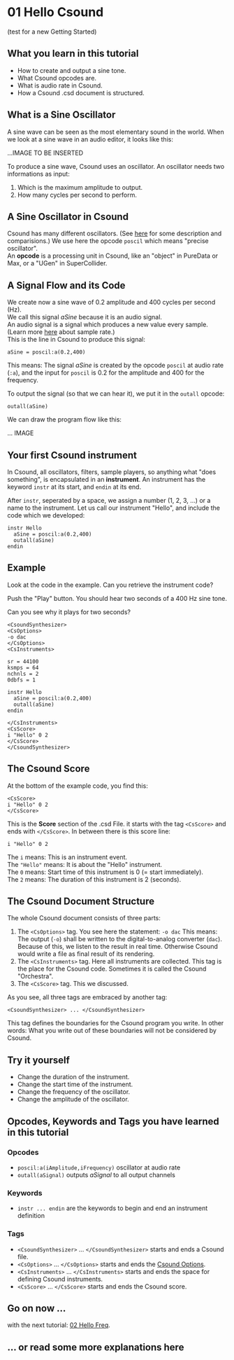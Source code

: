 # 01 Hello Csound
(test for a new Getting Started)

## What you learn in this tutorial
- How to create and output a sine tone.
- What Csound opcodes are.
- What is audio rate in Csound.
- How a Csound .csd document is structured.

## What is a Sine Oscillator
A sine wave can be seen as the most elementary sound in the world.
When we look at a sine wave in an audio editor, it looks like this:

...IMAGE TO BE INSERTED

To produce a sine wave, Csound uses an oscillator.
An oscillator needs two informations as input:  
1. Which is the maximum amplitude to output.  
2. How many cycles per second to perform.

## A Sine Oscillator in Csound
Csound has many different oscillators. 
(See [here]() for some description and comparisions.)
We use here the opcode `poscil` which means "precise oscillator".  
An **opcode** is a processing unit in Csound, like an "object" in PureData or Max,
or a "UGen" in SuperCollider.

## A Signal Flow and its Code
We create now a sine wave of 0.2 amplitude and 400 cycles per second (Hz).  
We call this signal *aSine* because it is an audio signal.  
An audio signal is a signal which produces a new value every sample.
(Learn more [here]() about sample rate.)  
This is the line in Csound to produce this signal:

    aSine = poscil:a(0.2,400)
	
This means: The signal *aSine* is created by the opcode `poscil` at audio rate
(`:a`), and the input for `poscil` is 0.2 for the amplitude and 400 for the 
frequency.

To output the signal (so that we can hear it), we put it in the `outall` 
opcode:

    outall(aSine)
	
We can draw the program flow like this:

... IMAGE

## Your first Csound instrument
In Csound, all oscillators, filters, sample players, so anything what "does 
something", is encapsulated in an **instrument**. An instrument has the keyword 
`instr` at its start, and `endin` at its end. 

After `instr`, seperated by a space, we assign a number (1, 2, 3, ...) or a 
name to the instrument. Let us call our instrument "Hello", and include the 
code which we developed:


    instr Hello
      aSine = poscil:a(0.2,400)
      outall(aSine)
    endin


## Example
Look at the code in the example. Can you retrieve the instrument code?

Push the "Play" button. You should hear two seconds of a 400 Hz sine tone.

Can you see why it plays for two seconds?

~~~csound
<CsoundSynthesizer>
<CsOptions>
-o dac
</CsOptions>
<CsInstruments>

sr = 44100
ksmps = 64
nchnls = 2
0dbfs = 1

instr Hello
  aSine = poscil:a(0.2,400)
  outall(aSine)
endin

</CsInstruments>
<CsScore>
i "Hello" 0 2
</CsScore>
</CsoundSynthesizer>
~~~

## The Csound Score

At the bottom of the example code, you find this:


    <CsScore>
    i "Hello" 0 2
    </CsScore>
    

This is the **Score** section of the .csd File.
it starts with the tag `<CsScore>` and ends with `</CsScore>`.
In between there is this score line:

    i "Hello" 0 2
	
The `i` means: This is an instrument event.  
The `"Hello"` means: It is about the "Hello" instrument.  
The `0` means: Start time of this instrument is 0 (= start immediately).  
The `2` means: The duration of this instrument is 2 (seconds).


## The Csound Document Structure

The whole Csound document consists of three parts:

1. The `<CsOptions>` tag. You see here the statement:
	`-o dac`
	This means: The output (`-o`) shall be written to the digital-to-analog converter
	(`dac`). Because of this, we listen to the result in real time. 
	Otherwise Csound would write a file as final result of its rendering.
2. The `<CsInstruments>` tag. Here all instruments are collected. This tag is
   the place for the Csound code. Sometimes it is called the Csound "Orchestra".
3. The `<CsScore>` tag. This we discussed.

As you see, all three tags are embraced by another tag:

`<CsoundSynthesizer> ... </CsoundSynthesizer>`

This tag defines the boundaries for the Csound program you write. In other words: 
What you write out of these boundaries will not be considered by Csound.
	

## Try it yourself
- Change the duration of the instrument.
- Change the start time of the instrument.
- Change the frequency of the oscillator.
- Change the amplitude of the oscillator.


## Opcodes, Keywords and Tags you have learned in this tutorial
### Opcodes
- `poscil:a(iAmplitude,iFrequency)` oscillator at audio rate
- `outall(aSignal)` outputs *aSignal* to all output channels

### Keywords
- `instr ... endin` are the keywords to begin and end an instrument definition 

### Tags
- `<CsoundSynthesizer>` ... `</CsoundSynthesizer>` starts and ends a Csound file.
- `<CsOptions>` ... `</CsOptions>` starts and ends the [Csound Options](What-are-Csound-Options.md).
- `<CsInstruments>` ... `</CsInstruments>` starts and ends the space for defining 
  Csound instruments.
- `<CsScore>` ... `</CsScore>` starts and ends the Csound score. 


## Go on now ...

with the next tutorial: [02 Hello Freq]().


## ... or read some more explanations here
